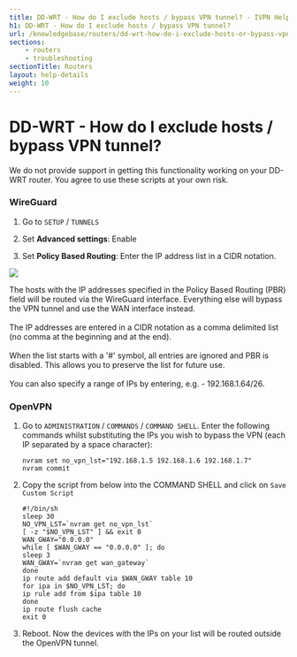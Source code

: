 ```yaml
---
title: DD-WRT - How do I exclude hosts / bypass VPN tunnel? - IVPN Help
h1: DD-WRT - How do I exclude hosts / bypass VPN tunnel?
url: /knowledgebase/routers/dd-wrt-how-do-i-exclude-hosts-or-bypass-vpn-tunnel/
sections:
    - routers
    - troubleshooting
sectionTitle: Routers
layout: help-details
weight: 10
---
```

# DD-WRT - How do I exclude hosts / bypass VPN tunnel?

<div markdown="1" class="notice notice--warning">
We do not provide support in getting this functionality working on your DD-WRT router. You agree to use these scripts at your own risk.
</div>

### WireGuard

1. Go to `SETUP` / `TUNNELS`

2. Set **Advanced settings**: Enable

3. Set **Policy Based Routing**: Enter the IP address list in a CIDR notation.

![](/images-static/uploads/ddwrt-pbr.png)

<div markdown="1" class="notice notice--info">
The hosts with the IP addresses specified in the Policy Based Routing (PBR) field will be routed via the WireGuard interface. Everything else will bypass the VPN tunnel and use the WAN interface instead.<br><br>
The IP addresses are entered in a CIDR notation as a comma delimited list (no comma at the beginning and at the end).<br><br>
When the list starts with a '#' symbol, all entries are ignored and PBR is disabled. This allows you to preserve the list for future use.<br><br>
You can also specify a range of IPs by entering, e.g. - 192.168.1.64/26.
</div>

### OpenVPN

1.  Go to `ADMINISTRATION` / `COMMANDS` / `COMMAND SHELL`. Enter the following commands whilst substituting the IPs you wish to bypass the VPN (each IP separated by a space character):

    ```
    nvram set no_vpn_lst="192.168.1.5 192.168.1.6 192.168.1.7"
    nvram commit
    ```

2.  Copy the script from below into the COMMAND SHELL and click on `Save Custom Script`

    ```
    #!/bin/sh
    sleep 30
    NO_VPN_LST=`nvram get no_vpn_lst`
    [ -z "$NO_VPN_LST" ] && exit 0
    WAN_GWAY="0.0.0.0"
    while [ $WAN_GWAY == "0.0.0.0" ]; do
    sleep 3
    WAN_GWAY=`nvram get wan_gateway`
    done
    ip route add default via $WAN_GWAY table 10
    for ipa in $NO_VPN_LST; do
    ip rule add from $ipa table 10
    done
    ip route flush cache
    exit 0
    ```

3.  Reboot. Now the devices with the IPs on your list will be routed outside the OpenVPN tunnel.
